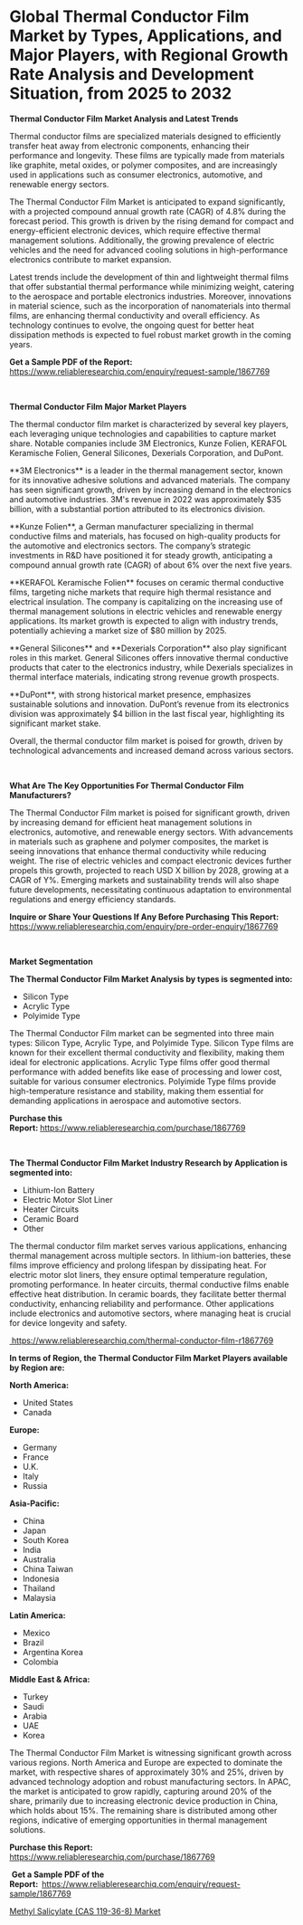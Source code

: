 <p><h1>Global Thermal Conductor Film Market by Types, Applications, and Major Players, with Regional Growth Rate Analysis and Development Situation, from 2025 to 2032</h1></p><p><strong>Thermal Conductor Film Market Analysis and Latest Trends</strong></p>
<p><p>Thermal conductor films are specialized materials designed to efficiently transfer heat away from electronic components, enhancing their performance and longevity. These films are typically made from materials like graphite, metal oxides, or polymer composites, and are increasingly used in applications such as consumer electronics, automotive, and renewable energy sectors. </p><p>The Thermal Conductor Film Market is anticipated to expand significantly, with a projected compound annual growth rate (CAGR) of 4.8% during the forecast period. This growth is driven by the rising demand for compact and energy-efficient electronic devices, which require effective thermal management solutions. Additionally, the growing prevalence of electric vehicles and the need for advanced cooling solutions in high-performance electronics contribute to market expansion.</p><p>Latest trends include the development of thin and lightweight thermal films that offer substantial thermal performance while minimizing weight, catering to the aerospace and portable electronics industries. Moreover, innovations in material science, such as the incorporation of nanomaterials into thermal films, are enhancing thermal conductivity and overall efficiency. As technology continues to evolve, the ongoing quest for better heat dissipation methods is expected to fuel robust market growth in the coming years.</p></p>
<p><strong>Get a Sample PDF of the Report:&nbsp;</strong> <a href="https://www.reliableresearchiq.com/enquiry/request-sample/1867769?utm_campaign=3350&utm_medium=2&utm_source=Github&utm_content=ia&utm_term=03042025&utm_id=thermal-conductor-film">https://www.reliableresearchiq.com/enquiry/request-sample/1867769</a></p>
<p>&nbsp;</p>
<p><strong>Thermal Conductor Film Major Market Players</strong></p>
<p><p>The thermal conductor film market is characterized by several key players, each leveraging unique technologies and capabilities to capture market share. Notable companies include 3M Electronics, Kunze Folien, KERAFOL Keramische Folien, General Silicones, Dexerials Corporation, and DuPont.</p><p>**3M Electronics** is a leader in the thermal management sector, known for its innovative adhesive solutions and advanced materials. The company has seen significant growth, driven by increasing demand in the electronics and automotive industries. 3M's revenue in 2022 was approximately $35 billion, with a substantial portion attributed to its electronics division.</p><p>**Kunze Folien**, a German manufacturer specializing in thermal conductive films and materials, has focused on high-quality products for the automotive and electronics sectors. The company’s strategic investments in R&D have positioned it for steady growth, anticipating a compound annual growth rate (CAGR) of about 6% over the next five years.</p><p>**KERAFOL Keramische Folien** focuses on ceramic thermal conductive films, targeting niche markets that require high thermal resistance and electrical insulation. The company is capitalizing on the increasing use of thermal management solutions in electric vehicles and renewable energy applications. Its market growth is expected to align with industry trends, potentially achieving a market size of $80 million by 2025.</p><p>**General Silicones** and **Dexerials Corporation** also play significant roles in this market. General Silicones offers innovative thermal conductive products that cater to the electronics industry, while Dexerials specializes in thermal interface materials, indicating strong revenue growth prospects.</p><p>**DuPont**, with strong historical market presence, emphasizes sustainable solutions and innovation. DuPont’s revenue from its electronics division was approximately $4 billion in the last fiscal year, highlighting its significant market stake.</p><p>Overall, the thermal conductor film market is poised for growth, driven by technological advancements and increased demand across various sectors.</p></p>
<p>&nbsp;</p>
<p><strong>What Are The Key Opportunities For Thermal Conductor Film Manufacturers?</strong></p>
<p><p>The Thermal Conductor Film market is poised for significant growth, driven by increasing demand for efficient heat management solutions in electronics, automotive, and renewable energy sectors. With advancements in materials such as graphene and polymer composites, the market is seeing innovations that enhance thermal conductivity while reducing weight. The rise of electric vehicles and compact electronic devices further propels this growth, projected to reach USD X billion by 2028, growing at a CAGR of Y%. Emerging markets and sustainability trends will also shape future developments, necessitating continuous adaptation to environmental regulations and energy efficiency standards.</p></p>
<p><strong>Inquire or Share Your Questions If Any Before Purchasing This Report:</strong> <a href="https://www.reliableresearchiq.com/enquiry/pre-order-enquiry/1867769?utm_campaign=3350&utm_medium=2&utm_source=Github&utm_content=ia&utm_term=03042025&utm_id=thermal-conductor-film">https://www.reliableresearchiq.com/enquiry/pre-order-enquiry/1867769</a></p>
<p>&nbsp;</p>
<p><strong>Market Segmentation</strong></p>
<p><strong>The Thermal Conductor Film Market Analysis by types is segmented into:</strong></p>
<p><ul><li>Silicon Type</li><li>Acrylic Type</li><li>Polyimide Type</li></ul></p>
<p><p>The Thermal Conductor Film market can be segmented into three main types: Silicon Type, Acrylic Type, and Polyimide Type. Silicon Type films are known for their excellent thermal conductivity and flexibility, making them ideal for electronic applications. Acrylic Type films offer good thermal performance with added benefits like ease of processing and lower cost, suitable for various consumer electronics. Polyimide Type films provide high-temperature resistance and stability, making them essential for demanding applications in aerospace and automotive sectors.</p></p>
<p><strong>Purchase this Report:&nbsp;</strong><a href="https://www.reliableresearchiq.com/purchase/1867769?utm_campaign=3350&utm_medium=2&utm_source=Github&utm_content=ia&utm_term=03042025&utm_id=thermal-conductor-film">https://www.reliableresearchiq.com/purchase/1867769</a></p>
<p>&nbsp;</p>
<p><strong>The Thermal Conductor Film Market Industry Research by Application is segmented into:</strong></p>
<p><ul><li>Lithium-Ion Battery</li><li>Electric Motor Slot Liner</li><li>Heater Circuits</li><li>Ceramic Board</li><li>Other</li></ul></p>
<p><p>The thermal conductor film market serves various applications, enhancing thermal management across multiple sectors. In lithium-ion batteries, these films improve efficiency and prolong lifespan by dissipating heat. For electric motor slot liners, they ensure optimal temperature regulation, promoting performance. In heater circuits, thermal conductive films enable effective heat distribution. In ceramic boards, they facilitate better thermal conductivity, enhancing reliability and performance. Other applications include electronics and automotive sectors, where managing heat is crucial for device longevity and safety.</p></p>
<p><a href="https://www.reliableresearchiq.com/thermal-conductor-film-r1867769?utm_campaign=3350&utm_medium=2&utm_source=Github&utm_content=ia&utm_term=03042025&utm_id=thermal-conductor-film">&nbsp;https://www.reliableresearchiq.com/thermal-conductor-film-r1867769</a></p>
<p><strong>In terms of Region, the Thermal Conductor Film Market Players available by Region are:</strong></p>
<p>
    <p> <strong> North America: </strong>
        <ul>
            <li>United States</li>
            <li>Canada</li>
        </ul>
        </p> 
    <p> <strong> Europe: </strong>
        <ul>
            <li>Germany</li>
            <li>France</li>
            <li>U.K.</li>
            <li>Italy</li>
            <li>Russia</li>
        </ul>
        </p> 
    <p> <strong> Asia-Pacific: </strong>
        <ul>
            <li>China</li>
            <li>Japan</li>
            <li>South Korea</li>
            <li>India</li>
            <li>Australia</li>
            <li>China Taiwan</li>
            <li>Indonesia</li>
            <li>Thailand</li>
            <li>Malaysia</li>
        </ul>
        </p> 
    <p> <strong> Latin America: </strong>
        <ul>
            <li>Mexico</li>
            <li>Brazil</li>
            <li>Argentina Korea</li>
            <li>Colombia</li>
        </ul>
        </p> 
    <p> <strong> Middle East & Africa: </strong>
        <ul>
            <li>Turkey</li>
            <li>Saudi</li>
            <li>Arabia</li>
            <li>UAE</li>
            <li>Korea</li>
        </ul>
    </p>
    </p>
<p><p>The Thermal Conductor Film Market is witnessing significant growth across various regions. North America and Europe are expected to dominate the market, with respective shares of approximately 30% and 25%, driven by advanced technology adoption and robust manufacturing sectors. In APAC, the market is anticipated to grow rapidly, capturing around 20% of the share, primarily due to increasing electronic device production in China, which holds about 15%. The remaining share is distributed among other regions, indicative of emerging opportunities in thermal management solutions.</p></p>
<p><strong>Purchase this Report: </strong><a href="https://www.reliableresearchiq.com/purchase/1867769?utm_campaign=3350&utm_medium=2&utm_source=Github&utm_content=ia&utm_term=03042025&utm_id=thermal-conductor-film">https://www.reliableresearchiq.com/purchase/1867769</a></p>
<p>&nbsp;<strong>Get a Sample PDF of the Report:&nbsp;&nbsp;</strong><a href="https://www.reliableresearchiq.com/enquiry/request-sample/1867769?utm_campaign=3350&utm_medium=2&utm_source=Github&utm_content=ia&utm_term=03042025&utm_id=thermal-conductor-film">https://www.reliableresearchiq.com/enquiry/request-sample/1867769</a></p>
<p><strong></strong></p>
<p><p><a href="https://github.com/anggigpps/Market-Research-Report-List-1/blob/main/methyl-salicylate-cas-119-36-8-market.md?utm_campaign=3350&utm_medium=2&utm_source=Github&utm_content=ia&utm_term=03042025&utm_id=thermal-conductor-film">Methyl Salicylate (CAS 119-36-8) Market</a></p></p>